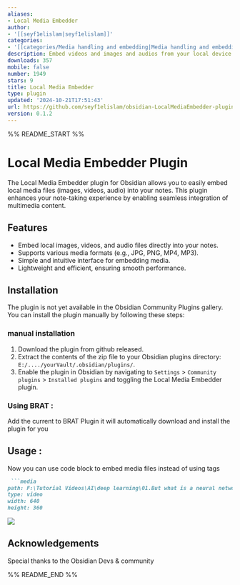 ```yaml
---
aliases:
- Local Media Embedder
author:
- '[[seyf1elislam|seyf1elislam]]'
categories:
- '[[categories/Media handling and embedding|Media handling and embedding]]'
description: Embed videos and images and audios from your local device  in your notes.
downloads: 357
mobile: false
number: 1949
stars: 9
title: Local Media Embedder
type: plugin
updated: '2024-10-21T17:51:43'
url: https://github.com/seyf1elislam/obsidian-LocalMediaEmbedder-plugin
version: 0.1.2
---
```


%% README_START %%

# Local Media Embedder Plugin

The Local Media Embedder plugin for Obsidian allows you to easily embed local media files (images, videos, audio) into your notes. This plugin enhances your note-taking experience by enabling seamless integration of multimedia content.

## Features

- Embed local images, videos, and audio files directly into your notes.
- Supports various media formats (e.g., JPG, PNG, MP4, MP3).
- Simple and intuitive interface for embedding media.
- Lightweight and efficient, ensuring smooth performance.

## Installation

The  plugin is not yet available in the Obsidian Community Plugins gallery. You can install the plugin manually by following these steps:
### manual installation

1. Download the plugin from github released.
2. Extract the contents of the zip file to your Obsidian plugins  directory: `E:/..../yourVault/.obsidian/plugins/`.
3. Enable the plugin in Obsidian by navigating to `Settings` > `Community plugins` > `Installed plugins` and toggling the Local Media Embedder plugin.

### Using BRAT :

Add the current  to BRAT Plugin it will automatically download and install the plugin for you 


## Usage :

Now you can use code block to embed media files instead of using tags
```markdown
 ```media
path: F:\Tutorial Videos\AI\deep learning\01.But what is a neural network- - Chapter 1, Deep learning.mp4
type: video
width: 640
height: 360

```
![](https://raw.githubusercontent.com/seyf1elislam/obsidian-LocalMediaEmbedder-plugin/HEAD/v2image.gif)




## Acknowledgements

Special thanks to the Obsidian Devs & community 


%% README_END %%